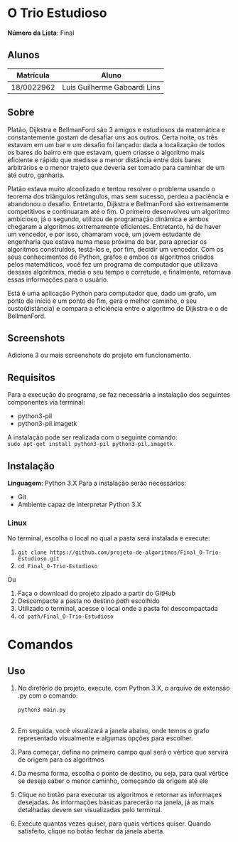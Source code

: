 # O Trio Estudioso

**Número da Lista**: Final<br>

## Alunos
|Matrícula | Aluno |
| -- | -- |
| 18/0022962  |  Luís Guilherme Gaboardi Lins |

## Sobre 
Platão, Dijkstra e BellmanFord são 3 amigos e estudiosos da matemática e constantemente gostam de desafiar uns aos outros. Certa noite, os três estavam em um bar e um desafio foi lançado: dada a localização de todos os bares do bairro em que estavam, quem criasse o algoritmo mais eficiente e rápido que medisse a menor distância entre dois bares arbitrários e o menor trajeto que deveria ser tomado para caminhar de um até outro, ganharia.

Platão estava muito alcoolizado e tentou resolver o problema usando o teorema dos triângulos retângulos, mas sem sucesso, perdeu a paciência e abandonou o desafio. Entretanto, Dijkstra e BellmanFord são extremamente competitivos e continuaram até o fim. O primeiro desenvolveu um algoritmo ambicioso, já o segundo, utilizou de programação dinâmica e ambos chegaram a algoritmos extremamente eficientes. Entretanto, há de haver um vencedor, e por isso, chamaram você, um jovem estudante de engenharia que estava numa mesa próxima do bar, para apreciar os algoritmos construídos, testá-los e, por fim, decidir um vencedor. Com os seus conhecimentos de Python, grafos e ambos os algoritmos criados pelos matemáticos, você fez um programa de computador que utilizava dessses algoritmos, media o seu tempo e corretude, e finalmente, retornava essas informações para o usuário.

Está é uma aplicação Python para computador que, dado um grafo, um ponto de início e um ponto de fim, gera o melhor caminho, o seu custo(distância) e compara a eficiência entre o algoritmo de Dijkstra e o de BellmanFord.

## Screenshots
Adicione 3 ou mais screenshots do projeto em funcionamento.

## Requisitos

Para a execução do programa, se faz necessária a instalação dos seguintes componentes via terminal:

- python3-pil
- python3-pil.imagetk

A instalação pode ser realizada com o seguinte comando: <br>
`sudo apt-get install python3-pil python3-pil.imagetk`

## Instalação 

**Linguagem**: Python 3.X
Para a instalação serão necessários:

- Git
- Ambiente capaz de interpretar Python 3.X

### Linux

No terminal, escolha o local no qual a pasta será instalada e execute:

1. `git clone https://github.com/projeto-de-algoritmos/Final_O-Trio-Estudioso.git`
2. `cd Final_O-Trio-Estudioso`

Ou

1. Faça o download do projeto zipado a partir do GitHub
2. Descompacte a pasta no destino _path_ escolhido
3. Utilizado o terminal, acesse o local onde a pasta foi descompactada
4. `cd path/Final_O-Trio-Estudioso`

# Comandos

## Uso 

1. No diretório do projeto, execute, com Python 3.X, o arquivo de extensão .py com o comando: <br><br>
   `python3 main.py` <br><br>
   
2. Em seguida, você visualizará a janela abaixo, onde temos o grafo representado visualmente e algumas opções para escolher.

3. Para começar, defina no primeiro campo qual será o vértice que servirá de origem para os algoritmos

4. Da mesma forma, escolha o ponto de destino, ou seja, para qual vértice se deseja saber o menor caminho, começando da origem até ele

5. Clique no botão para executar os algoritmos e retornar as informaçes desejadas. As informações básicas parecerão na janela, já as mais detalhadas devem ser visualizadas pelo terminal.

6. Execute quantas vezes quiser, para quais vértices quiser. Quando satisfeito, clique no botão fechar da janela aberta.
